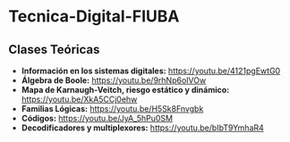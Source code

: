 # Tecnica-Digital-FIUBA

## Clases Teóricas
-  **Información en los sistemas digitales:** https://youtu.be/4121pgEwtG0
-  **Álgebra de Boole:** https://youtu.be/9rhNp6oIVOw
-  **Mapa de Karnaugh-Veitch, riesgo estático y dinámico:** https://youtu.be/XkA5CCj0ehw
-  **Familias Lógicas:** https://youtu.be/H5Sk8Fnvgbk
-  **Códigos:** https://youtu.be/JyA_5hPu0SM
-  **Decodificadores y multiplexores:** https://youtu.be/bIbT9YmhaR4
